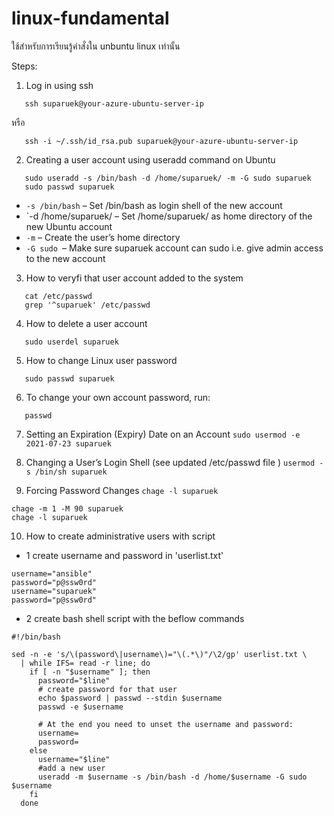 # linux-fundamental
ใช้สำหรับการเรียนรู้คำสั่งใน unbuntu linux เท่านั้น

Steps:
1. Log in using ssh
```
   ssh suparuek@your-azure-ubuntu-server-ip
```

หรือ

```
   ssh -i ~/.ssh/id_rsa.pub suparuek@your-azure-ubuntu-server-ip
```

2. Creating a user account using useradd command on Ubuntu
```
   sudo useradd -s /bin/bash -d /home/suparuek/ -m -G sudo suparuek
   sudo passwd suparuek
```


- `-s /bin/bash` – Set /bin/bash as login shell of the new account
- `-d /home/suparuek/ – Set /home/suparuek/ as home directory of the new Ubuntu account
- `-m` – Create the user’s home directory
- `-G sudo `– Make sure suparuek account can sudo i.e. give admin access to the new account

3. How to veryfi that user account added to the system
```
   cat /etc/passwd
   grep '^suparuek' /etc/passwd
```

4. How to delete a user account
```
   sudo userdel suparuek
```
5. How to change Linux user password
```
   sudo passwd suparuek
```
6. To change your own account password, run:
```
   passwd
```
7. Setting an Expiration (Expiry) Date on an Account
`sudo usermod -e 2021-07-23 suparuek`

8. Changing a User’s Login Shell (see updated /etc/passwd file )
`usermod -s /bin/sh suparuek`

9. Forcing Password Changes
`chage -l suparuek`

```
chage -m 1 -M 90 suparuek
chage -l suparuek 
```
10. How to create administrative users with script
- 1 create username and password in 'userlist.txt'
```
username="ansible"
password="p@ssw0rd"
username="suparuek"
password="p@ssw0rd"
```
- 2 create bash shell script with the beflow commands

```
#!/bin/bash

sed -n -e 's/\(password\|username\)="\(.*\)"/\2/gp' userlist.txt \
  | while IFS= read -r line; do
    if [ -n "$username" ]; then
      password="$line"
      # create password for that user
      echo $password | passwd --stdin $username
      passwd -e $username

      # At the end you need to unset the username and password:
      username=
      password=
    else
      username="$line"
      #add a new user
      useradd -m $username -s /bin/bash -d /home/$username -G sudo $username
    fi
  done
```